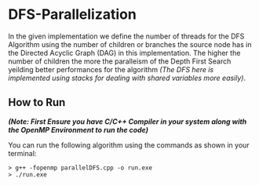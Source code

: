 # DFS-Parallelization
In the given implementation we define the number of threads for the DFS Algorithm using the number of children or branches the source node has in the Directed Acyclic Graph (DAG) in this implementation. The higher the number of children the more the paralleism of the Depth First Search yeilding better performances for the algorithm *(The DFS here is implemented using stacks for dealing with shared variables more easily)*.

## How to Run
***(Note: First Ensure you have C/C++ Compiler in your system along with the OpenMP Environment to run the code)***

You can run the following algorithm using the commands as shown in your terminal:
```
> g++ -fopenmp parallelDFS.cpp -o run.exe
> ./run.exe
```

